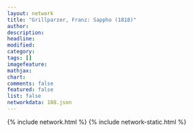 ```yaml
---
layout: network
title: "Grillparzer, Franz: Sappho (1818)"
author:
description:
headline:
modified:
category:
tags: []
imagefeature: 
mathjax: 
chart: 
comments: false
featured: false
list: false
networkdata: 108.json
---
```

{% include network.html %}
{% include network-static.html %}
